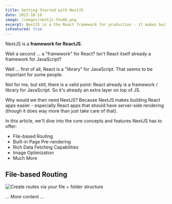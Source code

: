 ```yaml
---
title: Getting Started with NextJS
date: 2022-10-16
image: /images/nextjs-thumb.png
excerpt: NextJS is a the React framework for production - it makes building fullstack React apps and sites a breeze and ships with built-in SSR.
isFeatured: true
---
```


NextJS is a **framework for ReactJS**.

Wait a second ... a "framework" for React? Isn't React itself already a framework for JavaScript?

Well ... first of all, React is a "library" for JavaScript. That seems to be important for some people.

Not for me, but still, there is a valid point: React already is a framework / library for JavaScript. So it's already an extra layer on top of JS.

Why would we then need NextJS?
Because NextJS makes building React apps easier - especially React apps that should have server-side rendering (though it does way more than just take care of that).

In this article, we'll dive into the core concepts and features NextJS has to offer:

 - File-based Routing
 - Built-in Page Pre-rendering
 - Rich Data Fetching Capabilities
 - Image Optimization
 - Much More

## File-based Routing
![Create routes via your file + folder structure](/images/nextjs-file-based-routing.png)

... More content ...